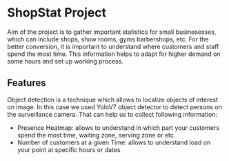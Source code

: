 # ShopStat Project
Aim of the project is to gather important statistics for small businesesses, which can include shops, show rooms, gyms barbershops, etc. 
For the better conversion, it is important to understand where customers and staff spend the most time. This information helps 
to adapt for higher demand on some hours and set up working process.

## Features
Object detection is a technique which allows to localize objects of interest on image. In this case we used YoloV7 object detector to detect persons on the surveillance camera.
That can help us to collect following information:
* Presence Heatmap: allows to understand in which part your customers spend the most time, waiting zone, serving zone or etc.
* Number of customers at a given Time: allows to understand load on your point at specific hours or dates


